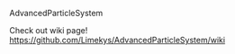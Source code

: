 AdvancedParticleSystem

Check out wiki page! https://github.com/Limekys/AdvancedParticleSystem/wiki
